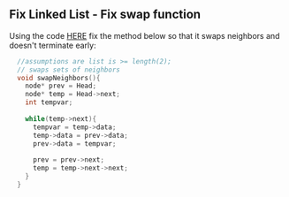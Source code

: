 ## Fix Linked List - Fix swap function

Using the code [HERE](https://repl.it/@rugbyprof/intLinkedlist) fix the method below so that it swaps neighbors and doesn't terminate early:

```cpp
  //assumptions are list is >= length(2);
  // swaps sets of neighbors
  void swapNeighbors(){
    node* prev = Head;
    node* temp = Head->next;
    int tempvar;
    
    while(temp->next){
      tempvar = temp->data;
      temp->data = prev->data;
      prev->data = tempvar;
      
      prev = prev->next;
      temp = temp->next->next;
    }
  }
```
